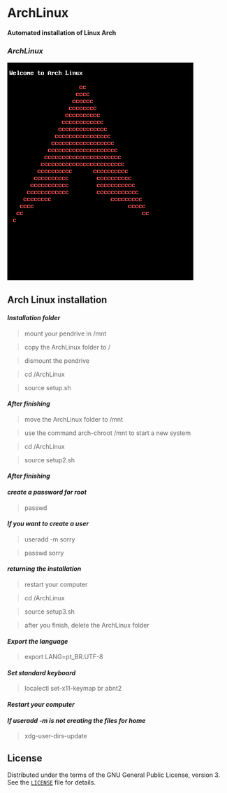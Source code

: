 # **ArchLinux**

#### **Automated installation of Linux Arch**

### **_ArchLinux_**
![Info](arch.png)


## **Arch Linux installation**

#### **_Installation folder_**
> mount your pendrive in /mnt

> copy the ArchLinux folder to /

> dismount the pendrive

> cd /ArchLinux

> source setup.sh

#### **_After finishing_**
> move the ArchLinux folder to /mnt

> use the command arch-chroot /mnt to start a new system

> cd /ArchLinux

> source setup2.sh

#### **_After finishing_**

#### **_create a password for root_**
> passwd 

#### **_If you want to create a user_**
> useradd -m sorry

> passwd sorry

#### **_returning the installation_**

> restart your computer

> cd /ArchLinux

> source setup3.sh

> after you finish, delete the ArchLinux folder

#### **_Export the language_**
> export LANG=pt_BR.UTF-8

#### **_Set standard keyboard_**
> localectl set-x11-keymap br abnt2

#### **_Restart your computer_**

#### **_If useradd -m is not creating the files for home_**
> xdg-user-dirs-update

## License
Distributed under the terms of the GNU General Public License, version 3. See the [`LICENSE`](LICENSE) file for details.
